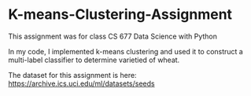 # K-means-Clustering-Assignment
This assignment was for class CS 677 Data Science with Python

In my code, I implemented k-means clustering and used it to construct a multi-label classifier to determine varietied of wheat.

The dataset for this assignment is here: https://archive.ics.uci.edu/ml/datasets/seeds
